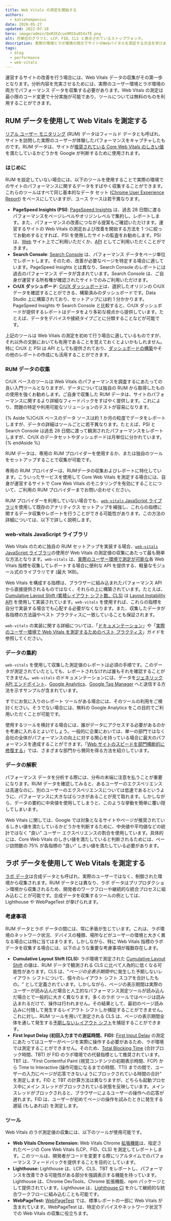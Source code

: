 ```yaml
---
title: Web Vitals の測定を開始する
authors:
  - katiehempenius
date: 2020-05-27
updated: 2022-07-18
hero: image/admin/QxMJKZcue9RS5u05XxTE.png
alt: 月単位のグラフと、LCP、FID、CLS と表示されているストップウォッチ。
description: 実際の環境とラボ環境の両方でサイトのWebバイタルを測定する方法を学びます。
tags:
  - blog
  - performance
  - web-vitals
---
```


運営するサイトの改善を行う場合には、Web Vitals データの収集がその第一歩となります。分析内容を充実させるためには、実際のユーザー環境とラボ環境の両方でパフォーマンス データを収集する必要があります。Web Vitals の測定は最小限のコード変更で十分実施が可能であり、ツールについては無料のものを利用することができます。

## RUM データを使用して Web Vitals を測定する

[リアル ユーザー モニタリング](https://en.wikipedia.org/wiki/Real_user_monitoring) (RUM) データはフィールド データとも呼ばれ、サイトを訪問した実際のユーザーが体験したパフォーマンスをキャプチャしたものです。RUM データは、サイトが[推奨されている Core Web Vitals のしきい値](/vitals/)を満たしているかどうかを Google が判断するために使用されます。

### はじめに

RUM を設定していない場合には、以下のツールを使用することで実際の環境でのサイトのパフォーマンスに関するデータをすばやく収集することができます。これらのツールはすべて同じ基本的なデータ セット ([Chrome User Experience Report](https://developer.chrome.com/docs/crux/)) をベースにしていますが、ユース ケースは若干異なります。

- **PageSpeed Insights (PSI)**: [PageSpeed Insights](https://pagespeed.web.dev/) は、過去 28 日間に渡るパフォーマンスをページレベルやオリジンレベルで集約し、レポートします。また、パフォーマンスの改善につながる提案もご確認いただけます。運営するサイトの Web Vitals の測定および改善を開始する方法を 1 つに絞ってお勧めするとすれば、PSI を使用したサイトの監査をお勧めします。PSI は、[Web](https://pagespeed.web.dev/) サイト上でご利用いただくか、[API](https://developers.google.com/speed/docs/insights/v5/get-started) としてご利用いただくことができます。
- **Search Console**: [Search Console](https://search.google.com/search-console/welcome) は、パフォーマンス データをページ単位でレポートします。そのため、改善が必要なページを特定する場合に適しています。PageSpeed Insights とは異なり、Search Console のレポートには過去のパフォーマンス データが含まれています。Search Console は、ご自身が運営する所有権が確認されたサイトでのみご利用いただけます。
- **CrUX ダッシュボード**: [CrUX ダッシュボード](https://developers.google.com/web/updates/2018/08/chrome-ux-report-dashboard)は、選択したオリジンの CrUX データを確認することができる、構築済みのダッシュボードです。Data Studio 上に構築されており、セットアップには約 1 分かかります。PageSpeed Insights や Search Console と比較すると、CrUX ダッシュボードが提供するレポートはデータをより多彩な視点から提供しています。たとえば、データをデバイスや接続タイプごとに分類することなどが可能です。

上記のツールは Web Vitals の測定を初めて行う場合に適しているものですが、それ以外の文脈においても有用であることを覚えておくとよいかもしれません。特に CrUX と PSI は API としても提供されており、[ダッシュボードの構築](https://dev.to/chromiumdev/a-step-by-step-guide-to-monitoring-the-competition-with-the-chrome-ux-report-4k1o)やその他のレポートの作成にも活用することができます。

### RUM データの収集

CrUX ベースのツールは Web Vitals のパフォーマンスを調査するにあたっての良い入門ツールとなりますが、データについては独自の RUM から取得したものの使用を強くお勧めします。ご自身で収集した RUM データは、サイトのパフォーマンスに関するより詳細なフィードバックをすばやく提供します。これにより、問題の特定や利用可能なソリューションのテストが容易になります。

{% Aside %}CrUX ベースのデータ ソースは約 1 か月の粒度でデータをレポートしますが、データの詳細はツールごとに若干異なります。たとえば、PSI と Search Console は過去 28 日間に渡って観測されたパフォーマンスをレポートしますが、CrUX のデータセットやダッシュボードは月単位に分かれています。{% endAside %}

RUM データは、専用の RUM プロバイダーを使用するか、または独自のツールをセットアップすることで収集が可能です。

専用の RUM プロバイダーは、RUMデータの収集およびレポートに特化しています。こういったサービスを使用して Core Web Vitals を測定する場合には、自身が運営するサイトで Core Web Vitals のモニタリングを有効にすることについて、ご利用の RUM プロバイダーまでお問い合わせください。

RUM プロバイダーを利用していない場合でも、[`web-vitals` JavaScript ライブラリ](https://github.com/GoogleChrome/web-vitals)を使用して既存のアナリティクス セットアップを補強し、これらの指標に関するデータ収集やレポートを行うことができる可能性があります。この方法の詳細については、以下で詳しく説明します。

### web-vitals JavaScript ライブラリ

Web Vitals のために独自の RUM セットアップを実装する場合、[`web-vitals` JavaScript ライブラリ](https://github.com/GoogleChrome/web-vitals)の使用が Web Vitals の測定値の収集にあたって最も簡単な方法となります。`web-vitals` は、[実際のユーザー環境で測定が可能な](/user-centric-performance-metrics/#in-the-field)各 Web Vitals 指標を収集してレポートする場合に便利な API を提供する、軽量なモジュール式のライブラリです (最大 1KB)。

Web Vitals を構成する指標は、ブラウザーに組み込まれたパフォーマンス API から直接提供されるものではなく、それらの上に構築されています。たとえば、[Cumulative Layout Shift (累積レイアウト シフト数、CLS)](/cls/) は [Layout Instability API](https://wicg.github.io/layout-instability/) を使用して実装されています。`web-vitals` を使用すれば、これらの指標を自分で実装する場合でも心配する必要がなくなります。また、収集したデータが各指標の方法論やベスト プラクティスに一致していることも保証されます。

`web-vitals` の実装に関する詳細については、「[ドキュメンテーション](https://github.com/GoogleChrome/web-vitals)」や「[実際のユーザー環境で Web Vitals を測定するためのベスト プラクティス](/vitals-field-measurement-best-practices/)」ガイドを参照してください。

### データの集約

`web-vitals` を使用して収集した測定値のレポートは必須の手順です。このデータが測定されていたとしても、レポートされなければ誰もそれを確認することができません。`web-vitals` のドキュメンテーションには、データを[ジェネリック API エンドポイント](https://github.com/GoogleChrome/web-vitals#send-the-results-to-an-analytics-endpoint)、[Google Analytics](https://github.com/GoogleChrome/web-vitals#send-the-results-to-google-analytics)、[Google Tag Manager](https://github.com/GoogleChrome/web-vitals#send-the-results-to-google-tag-manager) へと送信する方法を示すサンプルが含まれています。

すでにお気に入りのレポート ツールがある場合には、そのツールの利用をご検討ください。そうでない場合には、無料の Google Analytics をこの目的でご利用いただくことが可能です。

使用するツールを検討する場合には、誰がデータにアクセスする必要があるのかを考慮に入れるとよいでしょう。一般的に企業においては、単一の部門ではなく会社の全体がパフォーマンスの向上に対する関心を持っている場合に最大のパフォーマンスを達成することができます。「[Web サイトのスピードを部門横断的に修復する](/fixing-website-speed-cross-functionally/)」では、さまざまな部門から賛同を得る方法を紹介しています。

### データの解釈

パフォーマンス データを分析する際には、分布の末端に注意を払うことが重要になります。RUM データを確認してみると、あるユーザーのエクスペリエンスは高速なのに、別のユーザーのエクスペリエンスについては低速であるというように、パフォーマンスに大きなばらつきがあることが見て取れます。しかしながら、データの要約に中央値を使用してしまうと、このような挙動を簡単に覆い隠してしまいます。

Web Vitals に関しては、Google では対象となるサイトやページが推奨されているしきい値を満たしているかどうかを判断するために、中央値や平均値などの統計ではなく "良い" ユーザー エクスペリエンスの割合を使用しています。具体的には、Core Web Vitals のしきい値を満たしていると判断されるためには、ページ訪問数の 75% が各指標の "良い" しきい値を満たしている必要があります。

## ラボ データを使用して Web Vitals を測定する

[ラボ データ](/user-centric-performance-metrics/#in-the-lab)は合成データとも呼ばれ、実際のユーザーではなく、制御された環境から収集されます。RUM データとは異なり、ラボ データはプリプロダクション環境から収集されるため、開発者のワークフローや継続的な統合プロセスに組み込むことが可能です。合成データを収集するツールの例としては、Lighthouse や WebPageTest が挙げられます。

### 考慮事項

RUM データとラボ データの間には、常に矛盾が生じています。これは、ラボ環境のネットワーク状況、デバイスの種類、場所などがユーザーの環境と大きく異なる場合には特に当てはまります。しかしながら、特に Web Vitals 指標のラボ データを収集する場合には、以下のような重要な考慮事項が複数存在します。

- **Cumulative Layout Shift (CLS):** ラボ環境で測定された [Cumulative Layout Shift](/cls/) の値は、RUM データで観測される CLS に比べて人為的に低くなる可能性があります。CLS は、"*ページの全表示期間中*に発生した予期しないレイアウト シフトについて、個々のレイアウト シフト スコアを合計したもの。" として定義されています。しかしながら、ページの表示期間は実際のユーザーが読み込んだ場合と人工的なパフォーマンス測定ツールが読み込んだ場合とで一般的に大きく異なります。多くのラボ ツールではページは読み込まれるだけで、操作は行われません。その結果として、最初のページ読み込みに付随して発生するレイアウト シフトしか捕捉することができません。これに対し、RUM ツールを用いて測定される CLS は、ページの表示期間全体を通して発生する[予期しないレイアウト シフト](/cls/#expected-vs-unexpected-layout-shifts)を捕捉することができます。
- **First Input Delay (初回入力までの遅延時間、FID):** [First Input Delay](/fid/) の測定にあたってはユーザーがページを実際に操作する必要があるため、ラボ環境では測定することができません。そのため、[Total Blocking Time](/tbt/) (合計ブロック時間、TBT) が FID のラボ環境での代替指標として推奨されています。TBT は、"First Contentful Paint (視覚コンテンツの初期表示時間、FCP) から Time to Interactive (操作可能になるまでの時間、TTI) までの間で、ユーザーの入力にページが応答できないようにブロックされている時間の合計" を測定します。FID と TBT の計算方法は異なりますが、どちらも起動プロセス中にメイン スレッドがブロックされている状態を反映しています。メイン スレッドがブロックされると、ブラウザーによるユーザーの操作への応答が遅れます。FID は、ユーザーが初めてページの操作を試みたときに発生する遅延 (もしあれば) を測定します。

### ツール

Web Vitals のラボ測定値の収集には、以下のツールが使用可能です。

- **Web Vitals Chrome Extension:** Web Vitals Chrome [拡張機能](https://github.com/GoogleChrome/web-vitals-extension)は、指定されたページの Core Web Vitals (LCP、FID、CLS) を測定してレポートします。このツールは、開発者がコードを変更する際にリアルタイムでのパフォーマンス フィードバックを提供することを目的としています。
- **Lighthouse:** Lighthouse は、LCP、CLS、TBT をレポートし、パフォーマンスを改善できる可能性がある部分を強調表示する機能を持っています。Lighthouse は、Chrome DevTools、Chrome 拡張機能、npm パッケージとして提供されています。Lighthouse は、[Lighthouse CI](https://github.com/GoogleChrome/lighthouse-ci) を介して継続的な統合ワークフローに組み込むことも可能です。
- **WebPageTest:** [WebPageTest](https://webpagetest.org/) では、標準レポートの一部に Web Vitals が含まれています。WebPageTest は、特定のデバイスやネットワーク状況下での Web Vitals の収集に役立ちます。
